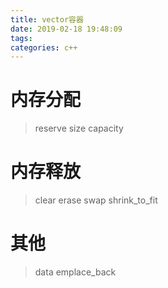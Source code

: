 ```yaml
---
title: vector容器
date: 2019-02-18 19:48:09
tags:
categories: c++
---
```


# 内存分配
> reserve
> size
> capacity

# 内存释放
> clear
> erase
> swap
> shrink_to_fit


# 其他
> data
> emplace_back

